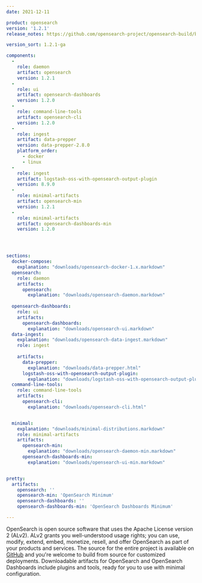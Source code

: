 ```yaml
---
date: 2021-12-11

product: opensearch
version: '1.2.1'
release_notes: https://github.com/opensearch-project/opensearch-build/blob/main/release-notes/opensearch-release-notes-1.2.1.md

version_sort: 1.2.1-ga

components:
  -
    role: daemon
    artifact: opensearch
    version: 1.2.1
  -
    role: ui
    artifact: opensearch-dashboards
    version: 1.2.0
  -
    role: command-line-tools
    artifact: opensearch-cli
    version: 1.2.0
  -
    role: ingest
    artifact: data-prepper
    version: data-prepper-2.8.0
    platform_order:
      - docker
      - linux
  -
    role: ingest
    artifact: logstash-oss-with-opensearch-output-plugin
    version: 8.9.0
  -
    role: minimal-artifacts
    artifact: opensearch-min
    version: 1.2.1
  -
    role: minimal-artifacts
    artifact: opensearch-dashboards-min
    version: 1.2.0




sections:
  docker-compose:
    explanation: "downloads/opensearch-docker-1.x.markdown"
  opensearch:
    role: daemon
    artifacts:
      opensearch:
        explanation: "downloads/opensearch-daemon.markdown"
      
  opensearch-dashboards:
    role: ui
    artifacts:
      opensearch-dashboards:
        explanation: "downloads/opensearch-ui.markdown"
  data-ingest:
    explanation: "downloads/opensearch-data-ingest.markdown"
    role: ingest
    
    artifacts:
      data-prepper:
        explanation: "downloads/data-prepper.html"
      logstash-oss-with-opensearch-output-plugin:
        explanation: "downloads/logstash-oss-with-opensearch-output-plugin.markdown"
  command-line-tools:
    role: command-line-tools
    artifacts:
      opensearch-cli:
        explanation: "downloads/opensearch-cli.html"


  minimal:
    explanation: "downloads/minimal-distributions.markdown"
    role: minimal-artifacts
    artifacts:
      opensearch-min:
        explanation: "downloads/opensearch-daemon-min.markdown"
      opensearch-dashboards-min:
        explanation: "downloads/opensearch-ui-min.markdown"


pretty:
  artifacts:
    opensearch: ''
    opensearch-min: 'OpenSearch Minimum'
    opensearch-dashboards: ''
    opensearch-dashboards-min: 'OpenSearch Dashboards Minimum'

---
```

OpenSearch is open source software that uses the Apache License version 2 (ALv2). ALv2 grants you well-understood usage rights; you can use, modify, extend, embed, monetize, resell, and offer OpenSearch as part of your products and services. The source for the entire project is available on [GitHub](https://github.com/opensearch-project/) and you're welcome to build from source for customized deployments. Downloadable artifacts for OpenSearch and OpenSearch Dashboards include plugins and tools, ready for you to use with minimal configuration.